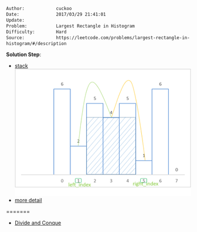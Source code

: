 
    Author:            cuckoo
    Date:              2017/03/29 21:41:01
    Update:            
    Problem:           Largest Rectangle in Histogram
    Difficulty:        Hard
    Source:            https://leetcode.com/problems/largest-rectangle-in-histogram/#/description

__Solution Step__:
 - [stack](https://discuss.leetcode.com/topic/15541/short-c-solution-use-stack-ac-28ms)  
 ![stack](../res/LargestRectangleInHistogram.png)
 - [more detail](http://www.geeksforgeeks.org/largest-rectangle-under-histogram/)

=======
 - [Divide and Conque](https://discuss.leetcode.com/topic/7491/simple-divide-and-conquer-ac-solution-without-segment-tree)
